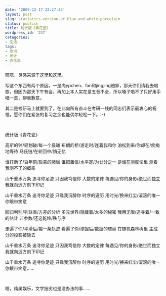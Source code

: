 ```yaml
---
date: '2009-12-17 22:27:33'
layout: post
slug: statistics-version-of-blue-and-white-porcelain
status: publish
title: 统计版《青花瓷》
wordpress_id: '237'
categories:
- 生活
tags:
- 歌词
- 统计
- 青花瓷
---
```


嗯嗯，灵感来源于[这里](http://www.cos.name/bbs/read.php?tid=2664)和[这里](http://tieba.baidu.com/f?kz=610323497)。

写这个东西有两个原因，一是向ypchen、fan和jingjing赔罪，那天你们请我去唱歌，但因为那天下午有会，再加上本人实在是五音不全，所以嗓子唱不了只好用手唱一首，聊表歉意。

其二是考研马上就要到了，在此向所有奋斗在考研一线的同志们表示最衷心的祝福，愿你们在紧张的复习之余也能偶尔轻松一下。:-)

 


统计版《青花瓷》





高斯的钟/轻划破/每一个晨曦
布朗的桥/游走时/连着我和你
泊松到来/你却在/痴痴地等待
马氏链/在轮回中/悄无忆



谁打断了/百年前/启蒙的赌局
谁把置信/水平定/为廿分之一
是谁在测度论里
测着我测不了的概率



山千重水万条
追寻你足迹
只因我笃信你
大数的定律
每遇见/你的身影/绝世而独立
我就向远方刻下印记



山千重水万条
追寻你足迹
只缘我沉醉你
时序的遍历
用时光/换来红尘/滚滚的唯一
你眼带笑意



回归判别/列联表/方差的分析
多元世界/隐藏着/太多的秘密
我用无限/追寻着/一致的估计
非参数/还这乾坤/秩与序



走遍了你/平滑后/每一条轨迹
看遍了你/挖掘后/数据的瑰丽
在随机森林树里
主成分的投影被隐去



山千重水万条
追寻你足迹
只因我笃信你
大数的定律
每遇见/你的身影/绝世而独立
我就向远方刻下印记



山千重水万条
追寻你足迹
只缘我沉醉你
时序的遍历
用时光/换来红尘/滚滚的唯一
你眼带笑意……

 

嗯，纯属娱乐，文字拙劣也是没办法的事……
